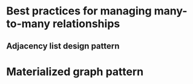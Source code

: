 # Best practices for managing many-to-many relationships

## Adjacency list design pattern

# Materialized graph pattern

